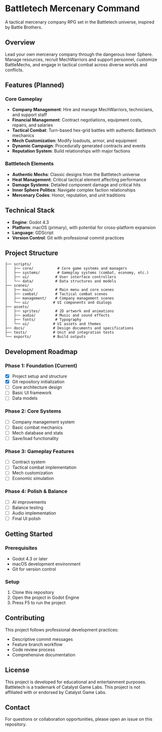 # Battletech Mercenary Command

A tactical mercenary company RPG set in the Battletech universe, inspired by Battle Brothers.

## Overview

Lead your own mercenary company through the dangerous Inner Sphere. Manage resources, recruit MechWarriors and support personnel, customize BattleMechs, and engage in tactical combat across diverse worlds and conflicts.

## Features (Planned)

### Core Gameplay
- **Company Management**: Hire and manage MechWarriors, technicians, and support staff
- **Financial Management**: Contract negotiations, equipment costs, repairs, and salaries
- **Tactical Combat**: Turn-based hex-grid battles with authentic Battletech mechanics
- **Mech Customization**: Modify loadouts, armor, and equipment
- **Dynamic Campaign**: Procedurally generated contracts and events
- **Reputation System**: Build relationships with major factions

### Battletech Elements
- **Authentic Mechs**: Classic designs from the Battletech universe
- **Heat Management**: Critical tactical element affecting performance
- **Damage Systems**: Detailed component damage and critical hits
- **Inner Sphere Politics**: Navigate complex faction relationships
- **Mercenary Codes**: Honor, reputation, and unit traditions

## Technical Stack

- **Engine**: Godot 4.3
- **Platform**: macOS (primary), with potential for cross-platform expansion
- **Language**: GDScript
- **Version Control**: Git with professional commit practices

## Project Structure

```
├── scripts/
│   ├── core/           # Core game systems and managers
│   ├── systems/        # Gameplay systems (combat, economy, etc.)
│   ├── ui/            # User interface controllers
│   └── data/          # Data structures and models
├── scenes/
│   ├── main/          # Main menu and core scenes
│   ├── combat/        # Tactical combat scenes
│   ├── management/    # Company management scenes
│   └── ui/           # UI components and dialogs
├── assets/
│   ├── sprites/       # 2D artwork and animations
│   ├── audio/         # Music and sound effects
│   ├── fonts/         # Typography
│   └── ui/           # UI assets and themes
├── docs/             # Design documents and specifications
├── tests/            # Unit and integration tests
└── exports/          # Build outputs
```

## Development Roadmap

### Phase 1: Foundation (Current)
- [x] Project setup and structure
- [x] Git repository initialization
- [ ] Core architecture design
- [ ] Basic UI framework
- [ ] Data models

### Phase 2: Core Systems
- [ ] Company management system
- [ ] Basic combat mechanics
- [ ] Mech database and stats
- [ ] Save/load functionality

### Phase 3: Gameplay Features
- [ ] Contract system
- [ ] Tactical combat implementation
- [ ] Mech customization
- [ ] Economic simulation

### Phase 4: Polish & Balance
- [ ] AI improvements
- [ ] Balance testing
- [ ] Audio implementation
- [ ] Final UI polish

## Getting Started

### Prerequisites
- Godot 4.3 or later
- macOS development environment
- Git for version control

### Setup
1. Clone this repository
2. Open the project in Godot Engine
3. Press F5 to run the project

## Contributing

This project follows professional development practices:
- Descriptive commit messages
- Feature branch workflow
- Code review process
- Comprehensive documentation

## License

This project is developed for educational and entertainment purposes. Battletech is a trademark of Catalyst Game Labs. This project is not affiliated with or endorsed by Catalyst Game Labs.

## Contact

For questions or collaboration opportunities, please open an issue on this repository.